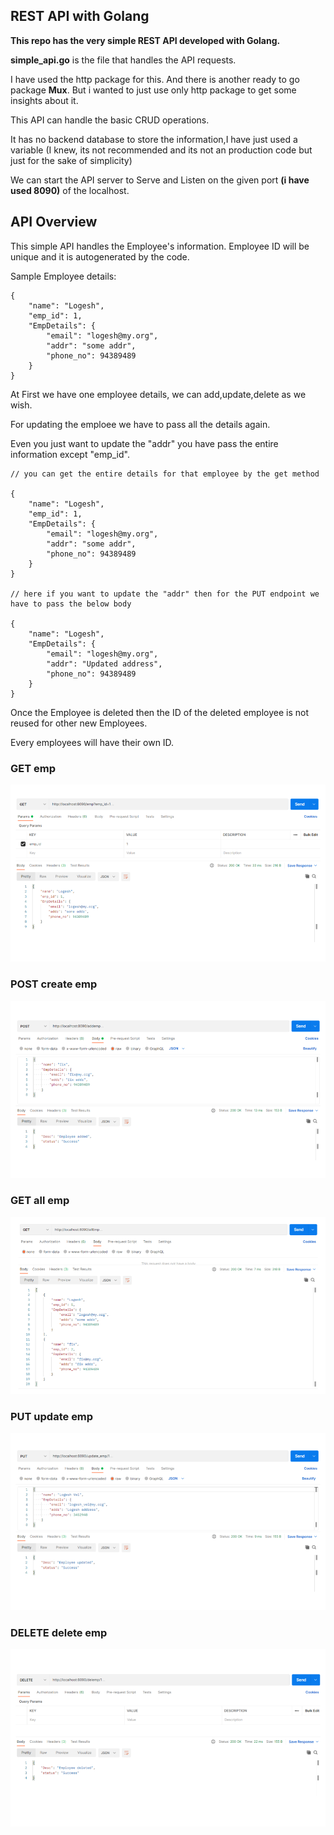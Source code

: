 ## REST API with Golang

**This repo has the very simple REST API developed with Golang.**

**simple_api.go** is the file that handles the API requests. 

I have used the http package for this. And there is another ready to go package **Mux**. But i wanted to just use only http package to get some insights about it. 

This API can handle the basic CRUD operations.

It has no backend database to store the information,I have just used a variable (I knew, its not recommended and its not an production code but just for the sake of simplicity)

We can start the API server to Serve and Listen on the given port **(i have used 8090)** of the localhost.

## API Overview

This simple API handles the Employee's information. Employee ID will be unique and it is autogenerated by the code.

Sample Employee details:

```
{
    "name": "Logesh",
    "emp_id": 1,
    "EmpDetails": {
        "email": "logesh@my.org",
        "addr": "some addr",
        "phone_no": 94389489
    }
}
```


At First we have one employee details, we can add,update,delete as we wish.

For updating the emploee we have to pass all the details again.

Even you just want to update the "addr" you have pass the entire information except "emp_id".

```
// you can get the entire details for that employee by the get method

{
    "name": "Logesh",
    "emp_id": 1,
    "EmpDetails": {
        "email": "logesh@my.org",
        "addr": "some addr",
        "phone_no": 94389489
    }
}

// here if you want to update the "addr" then for the PUT endpoint we have to pass the below body

{
    "name": "Logesh",
    "EmpDetails": {
        "email": "logesh@my.org",
        "addr": "Updated address",
        "phone_no": 94389489
    }
}

```


Once the Employee is deleted then the ID of the deleted employee is not reused for other new Employees.

Every employees will have their own ID.

### GET emp 

![image](https://github.com/LogeshVel/simple_restapi/blob/main/logs/get_emp.png)

### POST create emp

![image](https://github.com/LogeshVel/simple_restapi/blob/main/logs/create_emp.png)

### GET all emp

![image](https://github.com/LogeshVel/simple_restapi/blob/main/logs/get_all_emp.png)

### PUT update emp

![image](https://github.com/LogeshVel/simple_restapi/blob/main/logs/put_emp.png)

### DELETE delete emp

![image](https://github.com/LogeshVel/simple_restapi/blob/main/logs/delete_emp.png)


